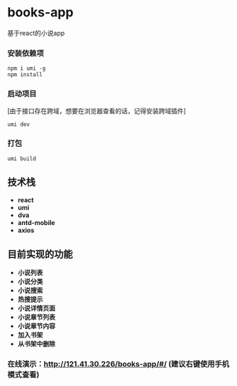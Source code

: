 # books-app
基于react的小说app

### 安装依赖项
```
npm i umi -g
npm install
```

### 启动项目
[由于接口存在跨域，想要在浏览器查看的话，记得安装跨域插件]
```
umi dev
```

### 打包
```
umi build
```

## 技术栈
- **react**
- **umi**
- **dva**
- **antd-mobile**
- **axios**

## 目前实现的功能
- **小说列表**
- **小说分类**
- **小说搜索**
- **热搜提示**
- **小说详情页面**
- **小说章节列表**
- **小说章节内容**
- **加入书架**
- **从书架中删除**

### 在线演示：http://121.41.30.226/books-app/#/  (建议右键使用手机模式查看)
